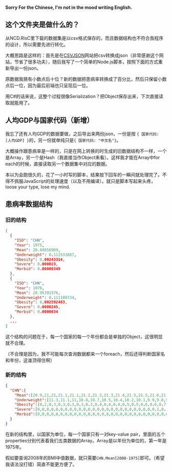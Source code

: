 **Sorry For the Chinese, I'm not in the mood writing English.**

## 这个文件夹是做什么的？

从NCD.RisC里下载的数据集是以csv格式保存的，而且数据结构也不符合我程序的设计，所以需要先进行转化。

大概思路是这样的：首先是在[CSVJSON](https://www.csvjson.com/csv2json)网站把csv转换成json（非常感谢这个网站，节省了很多功夫），随后我写了一个简单的Node.js脚本，按照下面的方式重新导出一份json。

原数据我猜有小数点后十位？新的数据把患病率转换成了百分比，然后只保留小数点后一位，因为最后前端也只呈现后一位。

用C#的话来说，这整个过程很像Serialization？把Object保存出来，下次直接读取就能用了。

## 人均GDP与国家代码（新增）

我忘了还有人均GDP的数据要做，之后导出来两份json，一份是按 `{ 国家代码: [人均GDP] }`的，另一份就单纯只是`{ 国家代码: "中文名"}`。

大概操作跟患病率是一样的，只是在网上转换的时生成的旧数据结构不一样，一个是Array，另一个是Hash（我直接当作Object来看）。这样我才能在Array中for each的时候，直接读取另一个数据集中对应的数据。

本以为会跑很久的，花了一小时写的脚本，结果按下回车的一瞬间就处理完了。不得不佩服JavaScript的处理速度（以及不用编译）。就只是脚本写起来头疼，loose your type, lose my mind.

## 患病率数据结构

### 旧的结构

~~~JSON
[
  {
    "ISO": "CHN",
    "Year": 1975,
    "Mean": 20.89856909,
    "Underweight": 0.112533087,
    "Obesity": 0.00243314,
    "Severe": 0.000023,
    "Morbid": 0.00000349
  },
  {
    "ISO": "CHN",
    "Year": 1976,
    "Mean": 20.95391576,
    "Underweight": 0.111109734,
    "Obesity": 0.002592483,
    "Severe": 0.0000245,
    "Morbid": 0.0000034
  },
  ...
]
~~~

这个结构的问题在于，每一个国家的每一个年份都会是单独的Object，这很明显就不合理。

（不合理是因为，我不可能每次查询数据都来一个foreach，然后还得判断国家名和年份，这谁顶得住啊）

### 新的结构

```JSON
{
  "CHN":{
    "Mean":[20.9,21,21,21.1,21.1,21.2,21.3,21.3,21.4,21.5,21.5,21.6,21.7,21.7,21.8,21.9,21.9,22,22,22.1,22.2,22.2,22.3,22.4,22.4,22.5,22.6,22.6,22.7,22.8,22.9,23,23.1,23.2,23.3,23.4,23.6,23.7,23.8,24,24.1,24.3],
    "Underweight":[11.3,11.1,11,10.8,10.7,10.5,10.4,10.2,10.1,9.9,9.8,9.6,9.5,9.3,9.1,9,8.8,8.7,8.5,8.3,8.1,8,7.8,7.6,7.4,7.2,7,6.7,6.5,6.3,6.1,5.9,5.6,5.4,5.2,5,4.8,4.6,4.4,4.2,4,3.8],
    "Obesity":[0.2,0.3,0.3,0.3,0.3,0.3,0.4,0.4,0.4,0.5,0.5,0.6,0.6,0.7,0.7,0.8,0.9,1,1,1.1,1.2,1.3,1.5,1.6,1.7,1.9,2,2.2,2.4,2.5,2.8,3,3.2,3.5,3.7,4,4.3,4.6,5,5.3,5.7,6.1],
    "Severe":[0,0,0,0,0,0,0,0,0,0,0,0,0,0,0,0,0,0,0,0,0,0,0,0,0,0.1,0.1,0.1,0.1,0.1,0.1,0.1,0.2,0.2,0.2,0.3,0.3,0.4,0.4,0.5,0.5,0.6],
    "Morbid":[0,0,0,0,0,0,0,0,0,0,0,0,0,0,0,0,0,0,0,0,0,0,0,0,0,0,0,0,0,0,0,0,0,0,0,0,0.1,0.1,0.1,0.1,0.1,0.2]
  }
}
```
在新的结构里，以国家为单位，每一个国家只有一对key-value pair，里面的五个properties分别代表着我们五类数据的Array。Array是以年份为单位的，第一年是1975年。

假如要查询2008年的BMI中值数据，就只需要`CHN.Mean[2008-1975]`即可。（希望我语法没打错）简直不能更方便了。



